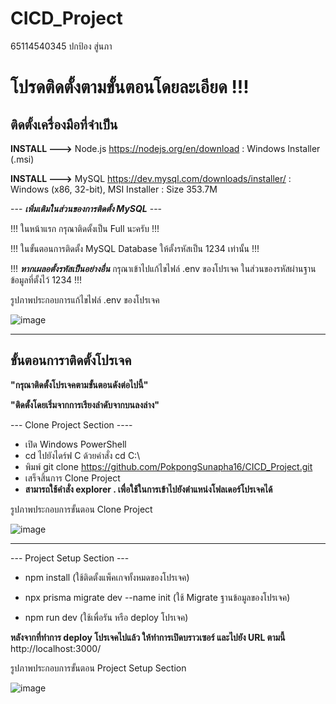 # CICD_Project
65114540345  ปกป้อง สู่นภา

# โปรดติดตั้งตามขั้นตอนโดยละเอียด !!!

## ติดตั้งเครื่องมือที่จำเป็น
**INSTALL --->** Node.js
https://nodejs.org/en/download : Windows Installer (.msi)

**INSTALL --->** MySQL
https://dev.mysql.com/downloads/installer/ : Windows (x86, 32-bit), MSI Installer : Size 353.7M

--- ***เพิ่มเติมในส่วนของการติดตั้ง MySQL*** ---

!!! ในหน้าแรก กรุณาติดตั้งเป็น Full นะครับ !!!

!!! ในขั้นตอนการติดตั้ง MySQL Database ให้ตั้งรหัสเป็น 1234 เท่านั้น !!!

!!! ***หากเผลอตั้งรหัสเป็นอย่างอื่น*** กรุณาเข้าไปแก้ไขไฟล์ .env ของโปรเจค ในส่วนของรหัสผ่านฐานข้อมูลที่ตั้งไว้ 1234 !!!

รูปภาพประกอบการแก้ไขไฟล์ .env ของโปรเจค

![image](https://github.com/user-attachments/assets/1481c157-6e0e-4ff6-a812-cfadd2728110)


---------------------------------

## ขั้นตอนการาติดตั้งโปรเจค
**"กรุณาติดตั้งโปรเจคตามขั้นตอนดังต่อไปนี้"**

**"ติดตั้งโดยเริ่มจากการเรียงลำดับจากบนลงล่าง"**

--- Clone Project Section ----
* เปิด Windows PowerShell
* cd ไปยังไดร์ฟ C ด้วยคำสั่ง cd C:\
* พิมพ์ git clone https://github.com/PokpongSunapha16/CICD_Project.git
* เสร็จสิ้นการ Clone Project
* **สามารถใช้คำสั่ง explorer . เพื่อใช้ในการเข้าไปยังตำแหน่งโฟลเดอร์โปรเจคได้**

รูปภาพประกอบการขั้นตอน Clone Project

![image](https://github.com/user-attachments/assets/7e1006b7-d09e-4814-bfd2-dd64cd78c7f9)

---------------------------------

--- Project Setup Section ---

* npm install
(ใช้ติดตั้งแพ็คเกจทั้งหมดของโปรเจค)

* npx prisma migrate dev --name init
(ใช้ Migrate ฐานข้อมูลของโปรเจค)

* npm run dev
(ใช้เพื่อรัน หรือ deploy โปรเจค)

**หลังจากที่ทำการ deploy โปรเจคไปแล้ว ให้ทำการเปิดบราวเซอร์ และไปยัง URL ตามนี้**
http://localhost:3000/

รูปภาพประกอบการขั้นตอน Project Setup Section

![image](https://github.com/user-attachments/assets/019834ab-553d-497e-a615-cce9daea32f6)

